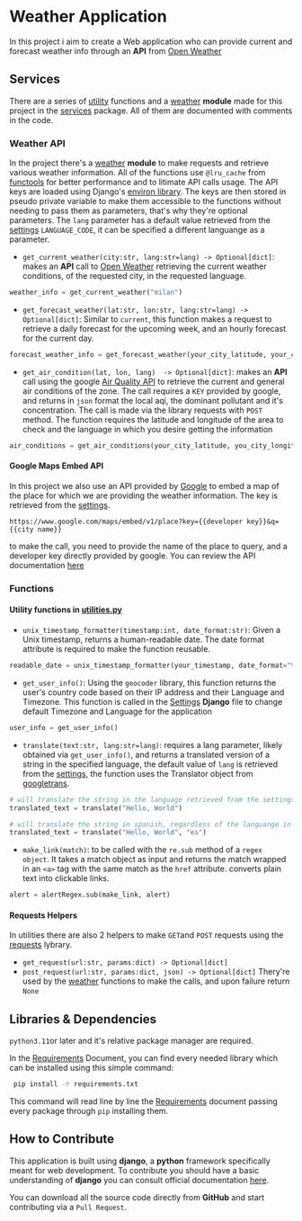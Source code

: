 # Weather Application

In this project i aim to create a Web application who can provide current and forecast weather info through an **API** from [Open Weather](https://openweathermap.org/)

## Services

There are a series of [utility](main/services/utilities.py) functions and a [weather](main/services/weather.py) **module**  made for this project in the [services](/main/services/) package.
All of them are documented with comments in the code.

### Weather API

In the project there's a [weather](main/services/weather.py) **module** to make requests and retrieve various weather information. All of the functions use `@lru_cache` from [functools](https://docs.python.org/3/library/functools.html) for better performance and to litimate API calls usage. The API keys are loaded using Django's [environ library](https://pypi.org/project/django-environ/). The keys are then stored in pseudo private variable to make them accessible to the functions without needing to pass them as parameters, that's why they're optional parameters. The `lang` parameter has a default value retrieved from the [settings](main/main/settings.py) `LANGUAGE_CODE`, it can be specified a different languange as a parameter.

* `get_current_weather(city:str, lang:str=lang) -> Optional[dict]`: makes an **API** call to [Open Weather](https://openweathermap.org/) retrieving the current weather conditions, of the requested city, in the requested language.

```python
weather_info = get_current_weather("milan")
```

* `get_forecast_weather(lat:str, lon:str, lang:str=lang) -> Optional[dict]`: Similar to `current`, this function makes a request to retrieve a daily forecast for the upcoming week, and an hourly forecast for the current day.

```python
forecast_weather_info = get_forecast_weather(your_city_latitude, your_city_longitude)
```

* `get_air_condition(lat, lon, lang)  -> Optional[dict]`: makes an **API** call using the google [Air Quality API](https://developers.google.com/maps/documentation/air-quality/overview) to retrieve the current and general air conditions of the zone. The call requires a `KEY` provided by google, and returns in `json` format the local aqi, the dominant pollutant and it's concentration. The call is made via the library requests with `POST` method. The function requires the latitude and longitude of the area to check and the language in which you desire getting the information

```python
air_conditions = get_air_conditions(your_city_latitude, you_city_longitude)

```

#### Google Maps Embed API

In this project we also use an API provided by [Google](https://developers.google.com/maps/documentation/embed/get-started) to embed a map of the place for which we are providing the weather information. The key is retrieved from the [settings](main/main/settings.py).

```django
https://www.google.com/maps/embed/v1/place?key={{developer key}}&q={{city name}}
```

to make the call, you need to provide the name of the place to query, and a developer key directly provided by google. You can review the API documentation [here](https://developers.google.com/maps/documentation/embed/get-started)

### Functions

#### Utility functions in [utilities.py](main/services/utilities.py)

* `unix_timestamp_formatter(timestamp:int, date_format:str)`: Given a Unix timestamp, returns a human-readable date. The date format attribute is required to make the function reusable.

```python
readable_date = unix_timestamp_formatter(your_timestamp, date_format="%A %d/%m/%Y")
```

* `get_user_info()`: Using the `geocoder` library, this function returns the user's country code based on their IP address and their Language and Timezone. This function is called in the [Settings](main/main/settings.py) **Django** file to change default Timezone and Language for the application

```python
user_info = get_user_info()
```

* `translate(text:str, lang:str=lang)`: requires a lang parameter, likely obtained via `get_user_info()`, and returns a translated version of a string in the specified language, the default value of `lang` is retrieved from the [settings](main/main/settings.py), the function uses the Translator object from [googletrans](https://pypi.org/project/googletrans/).

```python
# will translate the string in the language retrieved from the settings
translated_text = translate("Hello, World")

# will translate the string in spanish, regardless of the languange in the settings
translated_text = translate("Hello, World", "es")

```

* `make_link(match)`: to be called with the `re.sub` method of a `regex object`. It takes a match object as input and returns the match wrapped in an `<a>` tag with the same match as the `href` attribute. converts plain text into clickable links.

```python
alert = alertRegex.sub(make_link, alert)
```

#### Requests Helpers

In utilities there are also 2 helpers to make `GET`and `POST` requests using the [requests](https://pypi.org/project/requests/) lybrary.

* `get_request(url:str, params:dict) -> Optional[dict]`
* `post_request(url:str, params:dict, json) -> Optional[dict]`
Thery're used by the [weather](main/services/weather.py) functions to make the calls, and upon failure return `None`

## Libraries & Dependencies

`python3.11`or later and it's relative package manager are required.

In the [Requirements](requirements.txt) Document, you can find every needed library which can be installed using this simple command:

```bash
 pip install -r requirements.txt
```

This command will read line by line the [Requirements](requirements.txt) document
passing every package through `pip` installing them.

## How to Contribute

This application is built using **django**, a **python** framework specifically meant for web development.
To contribute you should have a basic understanding of **django** you can consult official documentation [here](https://docs.djangoproject.com/en/5.0/contents/).

You can download all the source code directly from **GitHub** and start contributing via a `Pull Request`.
